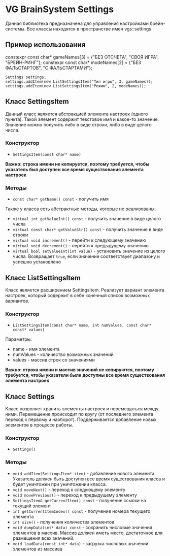 # VG BrainSystem Settings
Данная библиотека предназначена для управления настройками брейн-системы. Все классы находятся в пространстве имен vgs::settings

## Пример использования
   
  constexpr const char* gameNames[3] = {"БЕЗ ОТСЧЕТА", "СВОЯ ИГРА", "БРЕЙН-РИНГ"};
	constexpr const char* modeNames[2] = {"БЕЗ ФАЛЬСТАРТОВ", "С ФАЛЬСТАРТАМИ"};

	Settings settings;
	settings.addItem(new ListSettingsItem("Тип игры", 3, gameNames));
	settings.addItem(new ListSettingsItem("Режим", 2, modeNames));
		
## Класс SettingsItem
Данный класс является абстракцией элемента настроек (одного пункта). Такой элемент содержит текстовое имя и какое-то значение. Значение можно получить либо в виде строки, либо в виде целого числа.

### Конструктор
- `SettingsItem(const char* name)`

**Важно: строка имени не копируется, поэтому требуется, чтобы указатель был доступен все время существования элемента настроек**

### Методы
- `const char* getName() const` - получить имя

Также у класса есть абстрактные методы, которые не реализованы:

- `virtual int getValueInt() const` - получить значение в виде целого числа
- `virtual const char* getValueStr() const` - получить значение в виде строки
- `virtual void increment()` - перейти к следующему значению
- `virtual void decrement()` - перейти к предыдущему значению
- `virtual bool setValueInt(int value)` - установить значение из целого числа. Возвращает `true`, если значение соответствует диапазону и успешно установлено

## Класс ListSettingsItem
Класс является расширением SettingsItem. Реализует вариант элемента настроек, который содержит в себе конечный список возможных вариантов.

### Конструктор
- `ListSettingsItem(const char* name, int numValues, const char* const* values)`

Параметры:

 - name - имя элемента
 - numValues - количество возможных значений
 - values - массив строк со значениями

**Важно: строка имени и массив значений не копируются, поэтому требуется, чтобы указатели были доступны все время существования элемента настроек**

## Класс Settings
Класс позволяет хранить элементы настроек и перемещаться между ними. Перемещение происходит по кругу (от последнего элемента переход к первому и наоборот). Поддерживается добавление новых элементов в процессе работы.

### Конструктор

 - `Settings()`

### Методы

- `void addItem(SettingsItem* item)` - добавление нового элемента. Указатель должен быть доступен все время существования класса и будет уничтожен при уничтожении класса.
- `void moveNext()` - переход к следующему элементу
- `void movePrevious()` - переход к предыдущему элементу
- `SettingsItem& getCurrentItem() const` - получение ссылки на текущий элемент
- `int getCurrentItemIndex() const` - получение номера текущего элемента
- `int size()` - получения количества элементов
- `void dumpData(int* data) const` - сохранить числовые значения элементов в массив. Массив должен иметь место, достаточное для размещения всех значений.
- `void loadData(const int* data)` - загрузка числовых значений элементов из массива
